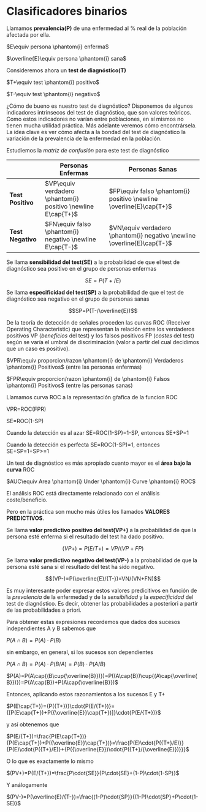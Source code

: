 # Clasificadores binarios

Llamamos **prevalencia(P)** de una enfermedad al % real de la población afectada por ella.

$E\equiv persona \phantom{i} enferma$

$\overline{E}\equiv persona \phantom{i} sana$

Consideremos ahora un **test de diagnóstico(T)**

$T+\equiv test \phantom{i} positivo$

$T-\equiv test \phantom{i} negativo$

¿Cómo de bueno es nuestro test de diagnóstico?
Disponemos de algunos indicadores intrínsecos del test de diagnóstico, que son valores teóricos. 
Como estos indicadores no varían entre poblaciones, en sí mismos no tienen mucha utilidad práctica.
Más adelante veremos cómo encontrársela. La idea clave es ver cómo afecta a la bondad del test de
diagnóstico la variación de la prevalencia de la enfermedad en la población.

Estudiemos la *matriz de confusión* para este test de diagnóstico

||Personas Enfermas|Personas Sanas|
|-|-|-|
|**Test Positivo**|$VP\equiv verdadero \phantom{i} positivo \newline E\cap{T+}$|$FP\equiv falso \phantom{i} positivo \newline \overline{E}\cap{T+}$|
|**Test Negativo**|$FN\equiv falso \phantom{i} negativo \newline E\cap{T-}$|$VN\equiv verdadero \phantom{i} negativo \newline \overline{E}\cap{T-}$|

Se llama **sensibilidad del test(SE)** a la probabilidad de que el test de diagnóstico sea positivo en el grupo de personas enfermas

$$SE=P(T+/E)$$

Se llama **especificidad del test(SP)** a la probabilidad de que el test de diagnóstico sea negativo en el grupo de personas sanas

$$SP=P(T-/\overline{E})$$

De la teoría de detección de señales proceden las curvas ROC (Receiver Operating Characteristic) que representan la relación
entre los verdaderos positivos VP (*beneficios* del test) y los falsos positivos FP (*costes* del test) según se varía el umbral
de discriminación (valor a partir del cual decidimos que un caso es positivo).

$VPR\equiv proporcion/razon \phantom{i} de \phantom{i} Verdaderos \phantom{i} Positivos$ (entre las personas enfermas)

$FPR\equiv proporcion/razon \phantom{i} de \phantom{i} Falsos \phantom{i} Positivos$ (entre las personas sanas)

Llamamos curva ROC a la representación gŕafica de la funcion ROC

VPR=ROC(FPR)

SE=ROC(1-SP)

Cuando la detección es al azar SE=ROC(1-SP)=1-SP, entonces SE+SP=1

Cuando la detección es perfecta SE=ROC(1-SP)=1, entonces SE+SP=1+SP>=1

Un test de diagnóstico es más apropiado cuanto mayor es el **área bajo la curva** ROC

$AUC\equiv Area \phantom{i} Under \phantom{i} Curve \phantom{i} ROC$

El análisis ROC está directamente relacionado con el análisis coste/beneficio.

Pero en la práctica son mucho más útiles los llamados **VALORES PREDICTIVOS**.

Se llama **valor predictivo positivo del test(VP+)** a la probabilidad de que la persona esté enferma si el resultado del test ha dado positivo.

$$(VP+)=P(E/{T+})=VP/(VP+FP)$$

Se llama **valor predictivo negativo del test(VP-)** a la probabilidad de que la persona esté sana si el resultado del test ha sido negativo.

$$(VP-)=P(\overline{E}/{T-})=VN/(VN+FN)$$

Es muy interesante poder expresar estos valores predicitivos en función de la *prevalencia* de la enfermedad y de la 
*sensibilidad* y la *especificidad* del test de diagnóstico. Es decir, obtener las probabilidades a posteriori a partir de las probabilidades a priori.

Para obtener estas expresiones recordemos que dados dos sucesos independientes A y B sabemos que

$P(A\cap{B})={P(A)}\cdot{P(B)}$

sin embargo, en general, si los sucesos son dependientes

$P(A\cap{B})={P(A)}\cdot{P(B/A)}={P(B)}\cdot{P(A/B)}$

$P(A)=P(A\cap{(B\cup{\overline{B}})})=P((A\cap{B})\cup{(A\cap{\overline{B}})})=P(A\cap{B})+P(A\cap{\overline{B}})$

Entonces, aplicando estos razonamientos a los sucesos E y T+

$P(E\cap{T+})={P({T+})}\cdot{P(E/{T+})}={[P(E\cap{T+})+P({\overline{E}}\cap{T+})]}\cdot{P(E/{T+})}$

y así obtenemos que

$P(E/{T+})=\frac{P(E\cap{T+})}{P(E\cap{T+})+P({\overline{E}}\cap{T+})}=\frac{P(E)\cdot{P({T+}/E)}}{P(E)\cdot{P({T+}/E)}+{P({\overline{E}})\cdot{P({T+}/{\overline{E}})}}}$

O lo que es exactamente lo mismo

$(PV+)=P(E/{T+})=\frac{P\cdot{SE}}{P\cdot{SE}+(1-P)\cdot(1-SP)}$

Y análogamente

$(PV-)=P(\overline{E}/{T-})=\frac{(1-P)\cdot{SP}}{(1-P)\cdot{SP}+P\cdot(1-SE)}$
